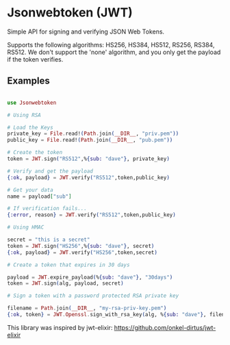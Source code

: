 Jsonwebtoken (JWT)
===================================================================
Simple API for signing and verifying JSON Web Tokens.

Supports the following algorithms: HS256, HS384, HS512, RS256, RS384, RS512. 
We don't support the 'none' algorithm, and you only get the payload if the token verifies.

Examples
--------

```elixir

use Jsonwebtoken

# Using RSA

# Load the Keys
private_key = File.read!(Path.join(__DIR__, "priv.pem"))
public_key = File.read!(Path.join(__DIR__, "pub.pem"))

# Create the token
token = JWT.sign("RS512",%{sub: "dave"}, private_key)

# Verify and get the payload
{:ok, payload} = JWT.verify("RS512",token,public_key)

# Get your data
name = payload["sub"]

# If verification fails...
{:error, reason} = JWT.verify("RS512",token,public_key)

# Using HMAC

secret = "this is a secret"
token = JWT.sign("HS256",%{sub: "dave"}, secret)
{:ok, payload} = JWT.verify("HS256",token,secret)

# Create a token that expires in 30 days

payload = JWT.expire_payload(%{sub: "dave"}, "30days")
token = JWT.sign(alg, payload, secret)

# Sign a token with a password protected RSA private key

filename = Path.join(__DIR__, "my-rsa-priv-key.pem")
{:ok, token} = JWT.Openssl.sign_with_rsa_key(alg, %{sub: "dave"}, filename, "mysecretpassword")

```

This library was inspired by jwt-elixir: https://github.com/onkel-dirtus/jwt-elixir